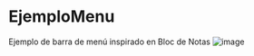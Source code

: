 # EjemploMenu
Ejemplo de barra de menú inspirado en Bloc de Notas
![image](https://user-images.githubusercontent.com/85648437/122852531-67214500-d2d6-11eb-9ee7-d0f67f89c77a.png)
